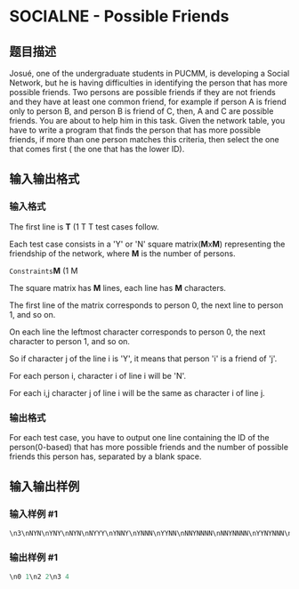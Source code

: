 # SOCIALNE - Possible Friends

## 题目描述

Josué, one of the undergraduate students in PUCMM, is developing a Social Network, but he is having difficulties in identifying the person that has more possible friends. Two persons are possible friends if they are not friends and they have at least one common friend, for example if person A is friend only to person B, and person B is friend of C, then, A and C are possible friends. You are about to help him in this task. Given the network table, you have to write a program that finds the person that has more possible friends, if more than one person matches this criteria, then select the one that comes first ( the one that has the lower ID).

## 输入输出格式

### 输入格式

The first line is **T** (1 T T test cases follow.

Each test case consists in a 'Y' or 'N' square matrix(**M**x**M**) representing the friendship of the network, where **M** is the number of persons.

`Constraints`**M** (1 M

The square matrix has **M** lines, each line has **M** characters.

The first line of the matrix corresponds to person 0, the next line to person 1, and so on.

On each line the leftmost character corresponds to person 0, the next character to person 1, and so on.

So if character j of the line i is 'Y', it means that person 'i' is a friend of 'j'.

For each person i, character i of line i will be 'N'.

For each i,j character j of line i will be the same as character i of line j.

### 输出格式

For each test case, you have to output one line containing the ID of the person(0-based) that has more possible friends and the number of possible friends this person has, separated by a blank space.

## 输入输出样例

### 输入样例 #1

```cpp
\n3\nNYN\nYNY\nNYN\nNYYY\nYNNY\nYNNN\nYYNN\nNNYNNNN\nNNYNNNN\nYYNYNNN\nNNYNYNN\nNNNYNYY\nNNNNYNN\nNNNNYNN\n
```


### 输出样例 #1

```cpp
\n0 1\n2 2\n3 4
```


